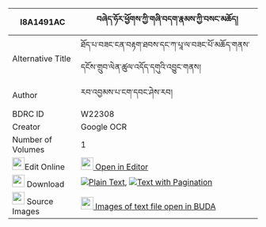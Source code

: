 |I8A1491AC|བཞེད་ཧོར་ཕྱོགས་ཀྱི་གཞི་བདག་རྣམས་ཀྱི་བསང་མཆོད། 
| --- | --- 
|Alternative Title |ཐོད་པ་བཟང་ངན་བརྟག་ཐབས་དང་ཀ་པཱ་ལ་བཟང་པོ་མཆོད་གནས་དངོས་གྲུབ་ལེན་ཚུལ་འདོད་དགུའི་འབྱུང་གནས།
|Author| རབ་འབྱམས་པ་ངག་དབང་ཤེས་རབ།
|BDRC ID | W22308
|Creator | Google OCR
|Number of Volumes| 1
|<img width="25" src="https://img.icons8.com/color/25/000000/edit-property.png">Edit Online| [<img width="25" src="https://avatars.githubusercontent.com/u/45091458?s=200&v=4"> Open in Editor](http://editor.openpecha.org/I8A1491AC)
|<img width="25" src="https://img.icons8.com/fluent/48/000000/download-2.png"/>  Download | [![](https://img.icons8.com/color/20/000000/txt.png)Plain Text](https://github.com/Openpecha/I8A1491AC/releases/download/v1/shye_hor_chok_kyi_shyidak_nam__plain_I8A1491AC.zip), [![](https://img.icons8.com/color/20/000000/txt.png)Text with Pagination](https://github.com/Openpecha/I8A1491AC/releases/download/v1/shye_hor_chok_kyi_shyidak_nam__pages_I8A1491AC.zip)
|<img width="25" src="https://img.icons8.com/plasticine/100/000000/pictures-folder.png"/>  Source Images | [<img width="25" src="https://library.bdrc.io/icons/BUDA-small.svg"> Images of text file open in BUDA](https://library.bdrc.io/show/bdr:W22308)